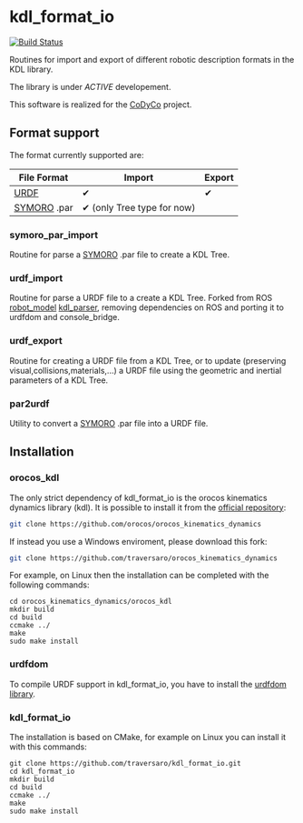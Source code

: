 kdl_format_io
=============
[![Build Status](https://travis-ci.org/traversaro/kdl_format_io.png)](https://travis-ci.org/traversaro/kdl_format_io)

Routines for import and export of different robotic description formats in the KDL library.

The library is under *ACTIVE* developement. 

This software is realized for the [CoDyCo](http://www.codyco.eu/) project.

Format support
--------------
The format currently supported are:

| File Format | Import | Export |
|-------------|--------|--------|
| [URDF](http://wiki.ros.org/urdf)        |   ✔    |   ✔    |
| [SYMORO](http://www.irccyn.ec-nantes.fr/spip.php?article601&lang=en) .par |   ✔  (only Tree type for now)  |        |


### symoro_par_import
Routine for parse a [SYMORO](http://www.irccyn.ec-nantes.fr/spip.php?article601&lang=en) .par file to create a KDL Tree.


### urdf_import
Routine for parse a URDF file to a create a KDL Tree. Forked from ROS [robot_model](http://ros.org/wiki/robot_model)
[kdl_parser](http://ros.org/wiki/kdl_parser), removing dependencies on ROS and porting it to urdfdom and console_bridge.

### urdf_export
Routine for creating a URDF file from a KDL Tree, or to update (preserving
visual,collisions,materials,...) a URDF file using the geometric and 
inertial parameters of a KDL Tree. 

### par2urdf
Utility to convert a [SYMORO](http://www.irccyn.ec-nantes.fr/spip.php?article601&lang=en) .par file into a URDF file.

Installation
------------

### orocos_kdl
The only strict dependency of kdl_format_io is the orocos kinematics dynamics library (kdl). 
It is possible to install it from the [official repository](https://github.com/orocos/orocos_kinematics_dynamics):
```bash
git clone https://github.com/orocos/orocos_kinematics_dynamics
```
If instead you use a Windows enviroment, please download this fork:
```bash
git clone https://github.com/traversaro/orocos_kinematics_dynamics
```
For example, on Linux then the installation can be completed with the following commands:
```
cd orocos_kinematics_dynamics/orocos_kdl
mkdir build 
cd build
ccmake ../
make
sudo make install
```

### urdfdom
To compile URDF support in kdl_format_io, you have to install the [urdfdom library](https://github.com/ros/urdfdom).

### kdl_format_io
The installation is based on CMake, for example on Linux you can install it with this commands:
```
git clone https://github.com/traversaro/kdl_format_io.git
cd kdl_format_io
mkdir build
cd build
ccmake ../
make
sudo make install
```
